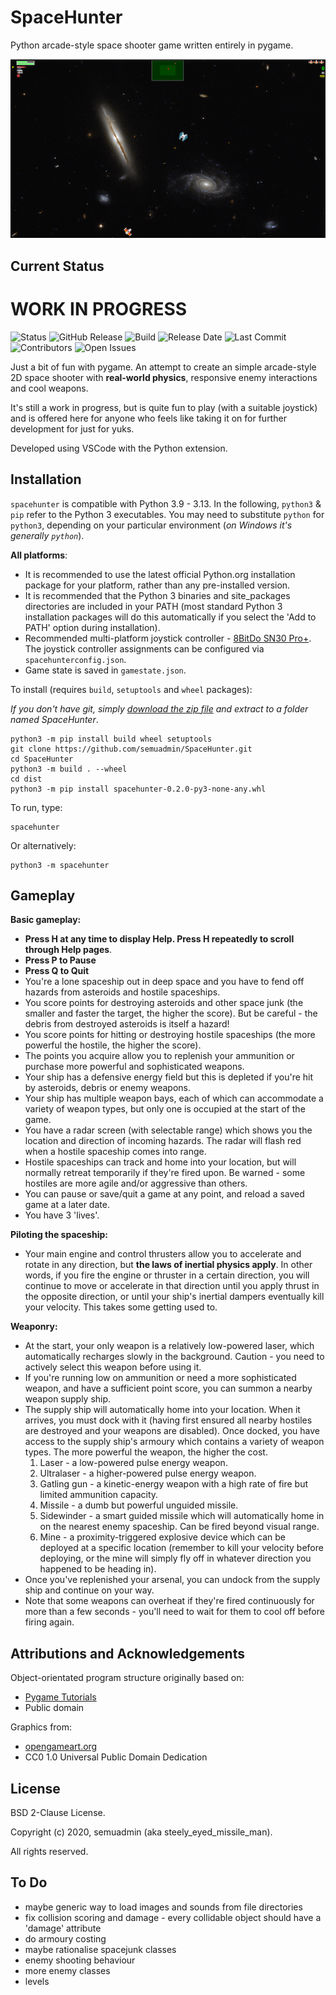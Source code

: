 # SpaceHunter

 Python arcade-style space shooter game written entirely in pygame.


![app screenshot](https://github.com/semuadmin/spacehunter/blob/main/images/screenshot.png?raw=true)

## Current Status

# WORK IN PROGRESS

![Status](https://img.shields.io/pypi/status/spacehunter)
![GitHub Release](https://img.shields.io/github/v/release/semuadmin/spacehunter?include_prereleases)
![Build](https://img.shields.io/github/actions/workflow/status/semuadmin/spacehunter/main.yml?branch=main)
![Release Date](https://img.shields.io/github/release-date-pre/semuadmin/spacehunter)
![Last Commit](https://img.shields.io/github/last-commit/semuadmin/spacehunter)
![Contributors](https://img.shields.io/github/contributors/semuadmin/spacehunter.svg)
![Open Issues](https://img.shields.io/github/issues-raw/semuadmin/spacehunter)

Just a bit of fun with pygame. An attempt to create an simple arcade-style 2D space shooter with **real-world physics**, responsive enemy interactions and cool weapons.

It's still a work in progress, but is quite fun to play (with a suitable joystick) and is offered here for anyone who feels like taking it on for further development for just for yuks.

Developed using VSCode with the Python extension.

## <a name="installation">Installation</a>

`spacehunter` is compatible with Python 3.9 - 3.13. In the following, `python3` & `pip` refer to the Python 3 executables. You may need to substitute `python` for `python3`, depending on your particular environment (*on Windows it's generally `python`*).

**All platforms**:

- It is recommended to use the latest official Python.org installation package for your platform, rather than any pre-installed version.
- It is recommended that the Python 3 binaries and site_packages directories are included in your PATH (most standard Python 3 installation packages will do this automatically if you select the 'Add to PATH' option during installation).
- Recommended multi-platform joystick controller - [8BitDo SN30 Pro+](https://www.8bitdo.com/sn30-pro-g-classic-or-sn30-pro-sn/). The joystick controller assignments can be configured via `spacehunterconfig.json`.
- Game state is saved in `gamestate.json`.

To install (requires `build`, `setuptools` and `wheel` packages):

*If you don't have git, simply [download the zip file](https://github.com/semuadmin/SpaceHunter/archive/refs/heads/main.zip) and extract to a folder named SpaceHunter*.


```shell
python3 -m pip install build wheel setuptools
git clone https://github.com/semuadmin/SpaceHunter.git
cd SpaceHunter
python3 -m build . --wheel
cd dist
python3 -m pip install spacehunter-0.2.0-py3-none-any.whl
```

To run, type:

```shell
spacehunter
```

Or alternatively:

```shell
python3 -m spacehunter
```

## Gameplay

**Basic gameplay:**

- **Press H at any time to display Help. Press H repeatedly to scroll through Help pages**.
- **Press P to Pause**
- **Press Q to Quit**
- You're a lone spaceship out in deep space and you have to fend off hazards from asteroids and hostile spaceships.
- You score points for destroying asteroids and other space junk (the smaller and faster the target, the higher the score). But be careful - the debris from destroyed asteroids is itself a hazard!
- You score points for hitting or destroying hostile spaceships (the more powerful the hostile, the higher the score).
- The points you acquire allow you to replenish your ammunition or purchase more powerful and sophisticated weapons.
- Your ship has a defensive energy field but this is depleted if you're hit by asteroids, debris or enemy weapons.
- Your ship has multiple weapon bays, each of which can accommodate a variety of weapon types, but only one is occupied at the start of the game.
- You have a radar screen (with selectable range) which shows you the location and direction of incoming hazards. The radar will flash red when a hostile spaceship comes into range.
- Hostile spaceships can track and home into your location, but will normally retreat temporarily if they're fired upon. Be warned - some hostiles are more agile and/or aggressive than others.
- You can pause or save/quit a game at any point, and reload a saved game at a later date.
- You have 3 'lives'.

**Piloting the spaceship:**

- Your main engine and control thrusters allow you to accelerate and rotate in any direction, but **the laws of inertial physics apply**. In other words, if you fire the engine or thruster in a certain direction, you will continue to move or accelerate in that direction until you apply thrust in the opposite direction, or until your ship's inertial dampers eventually kill your velocity. This takes some getting used to.

**Weaponry:**

- At the start, your only weapon is a relatively low-powered laser, which automatically recharges slowly in the background. Caution - you need to actively select this weapon before using it.
- If you're running low on ammunition or need a more sophisticated weapon, and have a sufficient point score, you can summon a nearby weapon supply ship.
- The supply ship will automatically home into your location. When it arrives, you must dock with it (having first ensured all nearby hostiles are destroyed and your weapons are disabled). Once docked, you have access to the supply ship's armoury which contains a variety of weapon types. The more powerful the weapon, the higher the cost.
  1. Laser - a low-powered pulse energy weapon.
  1. Ultralaser - a higher-powered pulse energy weapon.
  1. Gatling gun - a kinetic-energy weapon with a high rate of fire but limited ammunition capacity.
  1. Missile - a dumb but powerful unguided missile.
  1. Sidewinder - a smart guided missile which will automatically home in on the nearest enemy spaceship. Can be fired beyond visual range.
  1. Mine - a proximity-triggered explosive device which can be deployed at a specific location (remember to kill your velocity before deploying, or the mine will simply fly off in whatever direction you happened to be heading in).
- Once you've replenished your arsenal, you can undock from the supply ship and continue on your way.
- Note that some weapons can overheat if they're fired continuously for more than a few seconds - you'll need to wait for them to cool off before firing again.

## Attributions and Acknowledgements

Object-orientated program structure originally based on:

* [Pygame Tutorials](http://pygametutorials.wikidot.com/tutorials-basic)
* Public domain

Graphics from:

* [opengameart.org](http://opengameart.org/content/space-shooter-redux)
* CC0 1.0 Universal Public Domain Dedication

## License

BSD 2-Clause License.

Copyright (c) 2020, semuadmin (aka steely_eyed_missile_man).

All rights reserved.

## To Do

* maybe generic way to load images and sounds from file directories
* fix collision scoring and damage - every collidable object should have a 'damage' attribute
* do armoury costing
* maybe rationalise spacejunk classes
* enemy shooting behaviour
* more enemy classes
* levels

